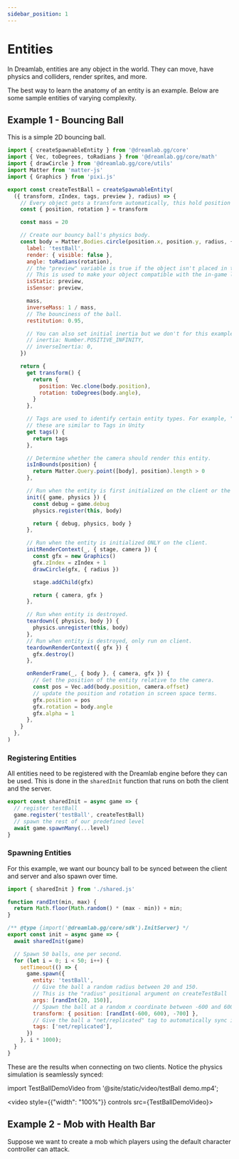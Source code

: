 ```yaml
---
sidebar_position: 1
---
```


# Entities

In Dreamlab, entities are any object in the world. They can move, have physics and colliders, render sprites, and more.

The best way to learn the anatomy of an entity is an example. Below are some sample entities of varying complexity.

## Example 1 - Bouncing Ball
This is a simple 2D bouncing ball.

```js
import { createSpawnableEntity } from '@dreamlab.gg/core'
import { Vec, toDegrees, toRadians } from '@dreamlab.gg/core/math'
import { drawCircle } from '@dreamlab.gg/core/utils'
import Matter from 'matter-js'
import { Graphics } from 'pixi.js'

export const createTestBall = createSpawnableEntity(
  ({ transform, zIndex, tags, preview }, radius) => {
    // Every object gets a transform automatically, this hold position and rotation information.
    const { position, rotation } = transform

    const mass = 20

    // Create our bouncy ball's physics body.
    const body = Matter.Bodies.circle(position.x, position.y, radius, {
      label: 'testBall',
      render: { visible: false },
      angle: toRadians(rotation),
      // the "preview" variable is true if the object isn't placed in the world yet but is a floating preview.
      // This is used to make your object compatible with the in-game level editor, so it doesn't collide while a preview.
      isStatic: preview,
      isSensor: preview,

      mass,
      inverseMass: 1 / mass,
      // The bounciness of the ball.
      restitution: 0.95,

      // You can also set initial inertia but we don't for this example.
      // inertia: Number.POSITIVE_INFINITY,
      // inverseInertia: 0,
    })

    return {
      get transform() {
        return {
          position: Vec.clone(body.position),
          rotation: toDegrees(body.angle),
        }
      },

      // Tags are used to identify certain entity types. For example, "enemy", "hpPowerUp", etc.
      // these are similar to Tags in Unity
      get tags() {
        return tags
      },

      // Determine whether the camera should render this entity.
      isInBounds(position) {
        return Matter.Query.point([body], position).length > 0
      },

      // Run when the entity is first initialized on the client or the server.
      init({ game, physics }) {
        const debug = game.debug
        physics.register(this, body)

        return { debug, physics, body }
      },

      // Run when the entity is initialized ONLY on the client.
      initRenderContext(_, { stage, camera }) {
        const gfx = new Graphics()
        gfx.zIndex = zIndex + 1
        drawCircle(gfx, { radius })

        stage.addChild(gfx)

        return { camera, gfx }
      },

      // Run when entity is destroyed.
      teardown({ physics, body }) {
        physics.unregister(this, body)
      },
      // Run when entity is destroyed, only run on client.
      teardownRenderContext({ gfx }) {
        gfx.destroy()
      },

      onRenderFrame(_, { body }, { camera, gfx }) {
        // Get the position of the entity relative to the camera.
        const pos = Vec.add(body.position, camera.offset)
        // update the position and rotation in screen space terms.
        gfx.position = pos
        gfx.rotation = body.angle
        gfx.alpha = 1
      },
    }
  },
)
```
### Registering Entities
All entities need to be registered with the Dreamlab engine before they can be used. This is done in the `sharedInit` function that runs on both the client and the server.
```js
export const sharedInit = async game => {
  // register testBall
  game.register('testBall', createTestBall)
  // spawn the rest of our predefined level
  await game.spawnMany(...level)
}
```
### Spawning Entities
For this example, we want our bouncy ball to be synced between the client and server and also spawn over time.
```js
import { sharedInit } from './shared.js'

function randInt(min, max) {
  return Math.floor(Math.random() * (max - min)) + min;
}

/** @type {import('@dreamlab.gg/core/sdk').InitServer} */
export const init = async game => {
  await sharedInit(game)

  // Spawn 50 balls, one per second.
  for (let i = 0; i < 50; i++) {
    setTimeout(() => {
      game.spawn({
        entity: 'testBall',
        // Give the ball a random radius between 20 and 150.
        // This is the "radius" positional argument on createTestBall
        args: [randInt(20, 150)],
        // Spawn the ball at a random x coordinate between -600 and 600
        transform: { position: [randInt(-600, 600), -700] },
        // Give the ball a "net/replicated" tag to automatically sync it between clients 
        tags: ['net/replicated'],
      })
    }, i * 1000);
  }
}
```

These are the results when connecting on two clients. Notice the physics simulation is seamlessly synced:

import TestBallDemoVideo from '@site/static/video/testBall demo.mp4';

<video style={{"width": "100%"}} controls src={TestBallDemoVideo}></video>

## Example 2 - Mob with Health Bar
Suppose we want to create a mob which players using the default character controller can attack.
